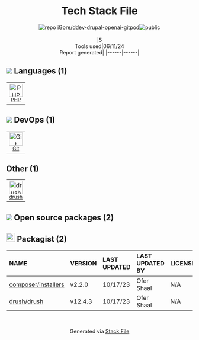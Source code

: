<!--
&lt;--- Readme.md Snippet without images Start ---&gt;
## Tech Stack
iGore/ddev-drupal-openai-gitpod is built on the following main stack:

- [PHP](http://www.php.net/) – Languages

Full tech stack [here](/techstack.md)

&lt;--- Readme.md Snippet without images End ---&gt;

&lt;--- Readme.md Snippet with images Start ---&gt;
## Tech Stack
iGore/ddev-drupal-openai-gitpod is built on the following main stack:

- <img width='25' height='25' src='https://img.stackshare.io/service/991/hwUcGZ41_400x400.jpg' alt='PHP'/> [PHP](http://www.php.net/) – Languages

Full tech stack [here](/techstack.md)

&lt;--- Readme.md Snippet with images End ---&gt;
-->
<div align="center">

# Tech Stack File
![](https://img.stackshare.io/repo.svg "repo") [iGore/ddev-drupal-openai-gitpod](https://github.com/iGore/ddev-drupal-openai-gitpod)![](https://img.stackshare.io/public_badge.svg "public")
<br/><br/>
|5<br/>Tools used|06/11/24 <br/>Report generated|
|------|------|
</div>

## <img src='https://img.stackshare.io/languages.svg'/> Languages (1)
<table><tr>
  <td align='center'>
  <img width='36' height='36' src='https://img.stackshare.io/service/991/hwUcGZ41_400x400.jpg' alt='PHP'>
  <br>
  <sub><a href="http://www.php.net/">PHP</a></sub>
  <br>
  <sub></sub>
</td>

</tr>
</table>

## <img src='https://img.stackshare.io/devops.svg'/> DevOps (1)
<table><tr>
  <td align='center'>
  <img width='36' height='36' src='https://img.stackshare.io/service/1046/git.png' alt='Git'>
  <br>
  <sub><a href="http://git-scm.com/">Git</a></sub>
  <br>
  <sub></sub>
</td>

</tr>
</table>

## Other (1)
<table><tr>
  <td align='center'>
  <img width='36' height='36' src='https://img.stackshare.io/service/1813/931201.png' alt='drush'>
  <br>
  <sub><a href="https://github.com/drush-ops/drush">drush</a></sub>
  <br>
  <sub></sub>
</td>

</tr>
</table>


## <img src='https://img.stackshare.io/group.svg' /> Open source packages (2)</h2>

## <img width='24' height='24' src='https://img.stackshare.io/package_manager/1778/default_90cb8b66e85ae5b95928b10bb076ab6a27c7e151.png'/> Packagist (2)

|NAME|VERSION|LAST UPDATED|LAST UPDATED BY|LICENSE|VULNERABILITIES|
|:------|:------|:------|:------|:------|:------|
|[composer/installers](https://packagist.org/composer/installers)|v2.2.0|10/17/23|Ofer Shaal |N/A|N/A|
|[drush/drush](https://packagist.org/drush/drush)|v12.4.3|10/17/23|Ofer Shaal |N/A|N/A|

<br/>
<div align='center'>

Generated via [Stack File](https://github.com/marketplace/stack-file)
